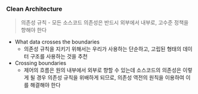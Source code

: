 ### Clean Architecture
> 의존성 규칙 - 모든 소스코드 의존성은 반드시 외부에서 내부로, 고수준 정책을 향해야 한다
* What data crosses the boundaries
  * 의존성 규칙을 지키기 위해서는 우리가 사용하는 단순하고, 고립된 형태의 데이터 구조를 사용하는 것을 추천
* Crossing boundaries
  * 제어의 흐름은 원의 내부에서 외부로 향할 수 있는데 소스코드의 의존성은 이렇게 될 경우 의존성 규칙을 위배하게 되므로, 의존성 역전의 원칙을 이용하여 이를 해결해야 한다
